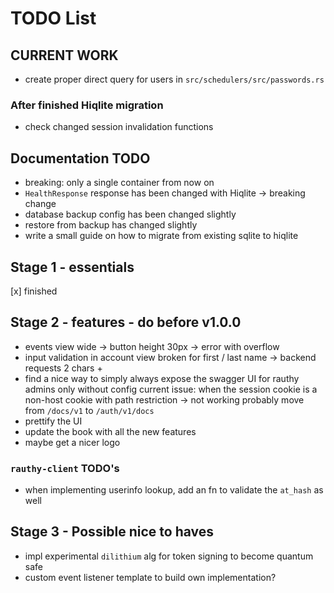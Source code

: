 # TODO List

## CURRENT WORK

- create proper direct query for users in `src/schedulers/src/passwords.rs`

### After finished Hiqlite migration

- check changed session invalidation functions

## Documentation TODO

- breaking: only a single container from now on
- `HealthResponse` response has been changed with Hiqlite -> breaking change
- database backup config has been changed slightly
- restore from backup has changed slightly
- write a small guide on how to migrate from existing sqlite to hiqlite

## Stage 1 - essentials

[x] finished

## Stage 2 - features - do before v1.0.0

- events view wide -> button height 30px -> error with overflow
- input validation in account view broken for first / last name -> backend requests 2 chars +
- find a nice way to simply always expose the swagger UI for rauthy admins only without config
  current issue: when the session cookie is a non-host cookie with path restriction -> not working
  probably move from `/docs/v1` to `/auth/v1/docs`
- prettify the UI
- update the book with all the new features
- maybe get a nicer logo

### `rauthy-client` TODO's

- when implementing userinfo lookup, add an fn to validate the `at_hash` as well

## Stage 3 - Possible nice to haves

- impl experimental `dilithium` alg for token signing to become quantum safe
- custom event listener template to build own implementation?
